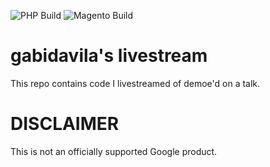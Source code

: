 ![PHP Build](https://github.com/gabidavila/livestream/workflows/Images%20for%20GitHub%20and%20Docker/badge.svg?branch=php-7.3-apache)
![Magento Build](https://github.com/gabidavila/livestream/workflows/Images%20for%20GitHub%20and%20Docker/badge.svg?branch=magento-2.3.5)

# gabidavila's livestream
This repo contains code I livestreamed of demoe'd on a talk.

# DISCLAIMER
This is not an officially supported Google product.
